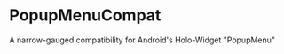 PopupMenuCompat
===============

A narrow-gauged compatibility for Android's Holo-Widget "PopupMenu"